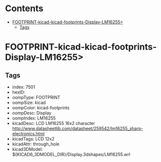 



Contents
========

* [FOOTPRINT-kicad-kicad-footprints-Display-LM16255>](#footprint-kicad-kicad-footprints-display-lm16255)
	* [Tags](#tags)

# FOOTPRINT-kicad-kicad-footprints-Display-LM16255>

## Tags

- index: 7501
- hexID: 
- oompType: FOOTPRINT
- oompSize: kicad
- oompColor: kicad-footprints
- oompDesc: Display
- oompIndex: LM16255
- kicadDesc: LCD LM16255 16x2 character http://www.datasheetlib.com/datasheet/259542/lm16255_sharp-electronics.html
- kicadTags: LCD 12x2
- kicadAttr: through_hole
- kicad3DModel: ${KICAD6_3DMODEL_DIR}/Display.3dshapes/LM16255.wrl
